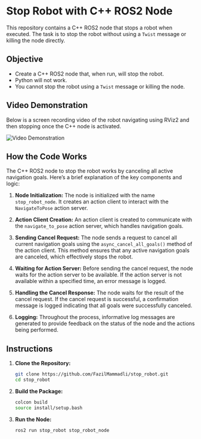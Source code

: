 # Stop Robot with C++ ROS2 Node

This repository contains a C++ ROS2 node that stops a robot when executed. The task is to stop the robot without using a `Twist` message or killing the node directly.

## Objective

- Create a C++ ROS2 node that, when run, will stop the robot.
- Python will not work.
- You cannot stop the robot using a `Twist` message or killing the node.


## Video Demonstration

Below is a screen recording video of the robot navigating using RViz2 and then stopping once the C++ node is activated.

![Video Demonstration](./path_to_your_video/video_demo.gif)

## How the Code Works

The C++ ROS2 node to stop the robot works by canceling all active navigation goals. Here’s a brief explanation of the key components and logic:

1. **Node Initialization:**
   The node is initialized with the name `stop_robot_node`. It creates an action client to interact with the `NavigateToPose` action server.

2. **Action Client Creation:**
   An action client is created to communicate with the `navigate_to_pose` action server, which handles navigation goals.

3. **Sending Cancel Request:**
   The node sends a request to cancel all current navigation goals using the `async_cancel_all_goals()` method of the action client. This method ensures that any active navigation goals are canceled, which effectively stops the robot.

4. **Waiting for Action Server:**
   Before sending the cancel request, the node waits for the action server to be available. If the action server is not available within a specified time, an error message is logged.

5. **Handling the Cancel Response:**
   The node waits for the result of the cancel request. If the cancel request is successful, a confirmation message is logged indicating that all goals were successfully canceled.

6. **Logging:**
   Throughout the process, informative log messages are generated to provide feedback on the status of the node and the actions being performed.

## Instructions

1. **Clone the Repository:**

   ```bash
   git clone https://github.com/FazilMammadli/stop_robot.git
   cd stop_robot

2. **Build the Package:**

   ```bash
   colcon build
   source install/setup.bash
3. **Run the Node:**
   ```bash
   ros2 run stop_robot stop_robot_node

